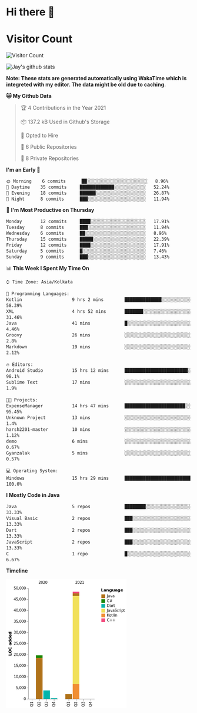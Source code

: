 # Hi there 👋 

# Visitor Count
![Visitor Count](https://profile-counter.glitch.me/jay-buddhdev/count.svg)

![Jay's github stats](https://github-readme-stats.vercel.app/api?username=jay-buddhdev&show_icons=true&theme=chartreuse-dark)

**Note: These stats are generated automatically using WakaTime which is integreted with my editor. The data might be old due to caching.**

<!--START_SECTION:waka-->
**🐱 My Github Data** 

> 🏆 4 Contributions in the Year 2021
 > 
> 📦 137.2 kB Used in Github's Storage 
 > 
> 💼 Opted to Hire
 > 
> 📜 6 Public Repositories 
 > 
> 🔑 8 Private Repositories  
 > 
**I'm an Early 🐤** 

```text
🌞 Morning    6 commits      ██░░░░░░░░░░░░░░░░░░░░░░░   8.96% 
🌆 Daytime    35 commits     █████████████░░░░░░░░░░░░   52.24% 
🌃 Evening    18 commits     ██████░░░░░░░░░░░░░░░░░░░   26.87% 
🌙 Night      8 commits      ███░░░░░░░░░░░░░░░░░░░░░░   11.94%

```
📅 **I'm Most Productive on Thursday** 

```text
Monday       12 commits     ████░░░░░░░░░░░░░░░░░░░░░   17.91% 
Tuesday      8 commits      ███░░░░░░░░░░░░░░░░░░░░░░   11.94% 
Wednesday    6 commits      ██░░░░░░░░░░░░░░░░░░░░░░░   8.96% 
Thursday     15 commits     █████░░░░░░░░░░░░░░░░░░░░   22.39% 
Friday       12 commits     ████░░░░░░░░░░░░░░░░░░░░░   17.91% 
Saturday     5 commits      █░░░░░░░░░░░░░░░░░░░░░░░░   7.46% 
Sunday       9 commits      ███░░░░░░░░░░░░░░░░░░░░░░   13.43%

```


📊 **This Week I Spent My Time On** 

```text
⌚︎ Time Zone: Asia/Kolkata

💬 Programming Languages: 
Kotlin                   9 hrs 2 mins        ██████████████░░░░░░░░░░░   58.39% 
XML                      4 hrs 52 mins       ███████░░░░░░░░░░░░░░░░░░   31.46% 
Java                     41 mins             █░░░░░░░░░░░░░░░░░░░░░░░░   4.46% 
Groovy                   26 mins             ░░░░░░░░░░░░░░░░░░░░░░░░░   2.8% 
Markdown                 19 mins             ░░░░░░░░░░░░░░░░░░░░░░░░░   2.12%

🔥 Editors: 
Android Studio           15 hrs 12 mins      ████████████████████████░   98.1% 
Sublime Text             17 mins             ░░░░░░░░░░░░░░░░░░░░░░░░░   1.9%

🐱‍💻 Projects: 
ExpenseManager           14 hrs 47 mins      ███████████████████████░░   95.45% 
Unknown Project          13 mins             ░░░░░░░░░░░░░░░░░░░░░░░░░   1.4% 
harsh2201-master         10 mins             ░░░░░░░░░░░░░░░░░░░░░░░░░   1.12% 
demo                     6 mins              ░░░░░░░░░░░░░░░░░░░░░░░░░   0.67% 
Gyanzalak                5 mins              ░░░░░░░░░░░░░░░░░░░░░░░░░   0.57%

💻 Operating System: 
Windows                  15 hrs 29 mins      █████████████████████████   100.0%

```

**I Mostly Code in Java** 

```text
Java                     5 repos             ████████░░░░░░░░░░░░░░░░░   33.33% 
Visual Basic             2 repos             ███░░░░░░░░░░░░░░░░░░░░░░   13.33% 
Dart                     2 repos             ███░░░░░░░░░░░░░░░░░░░░░░   13.33% 
JavaScript               2 repos             ███░░░░░░░░░░░░░░░░░░░░░░   13.33% 
C                        1 repo              █░░░░░░░░░░░░░░░░░░░░░░░░   6.67%

```


**Timeline**

![Chart not found](https://raw.githubusercontent.com/jay-buddhdev/jay-buddhdev/master/charts/bar_graph.png) 


<!--END_SECTION:waka-->


